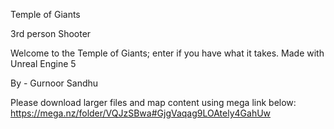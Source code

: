 Temple of Giants 


3rd person Shooter 

Welcome to the Temple of Giants; enter if you have what it takes.
Made with Unreal Engine 5 


By - Gurnoor Sandhu


Please download larger files and map content using mega link below:
https://mega.nz/folder/VQJzSBwa#GjgVaqag9LOAtely4GahUw
